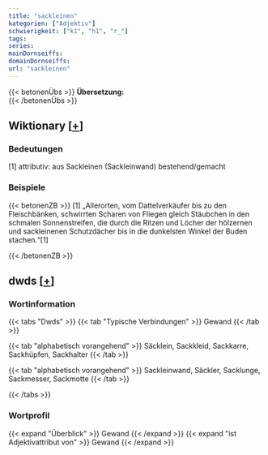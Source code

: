 ```yaml
---
title: "sackleinen"
kategorien: ["Adjektiv"]
schwierigkeit: ["k1", "h1", "r_"]
tags:
series:
mainDornseiffs:
domainDornseiffs:
url: "sackleinen"
---
```


{{< betonenÜbs >}}
**Übersetzung:**  
{{< /betonenÜbs >}}

## Wiktionary [[+](https://de.wiktionary.org/wiki/sackleinen)]

### Bedeutungen
[1] attributiv: aus Sackleinen (Sackleinwand) bestehend/gemacht  

### Beispiele
{{< betonenZB >}}
[1] „Allerorten, vom Dattelverkäufer bis zu den Fleischbänken, schwirrten Scharen von Fliegen gleich Stäubchen in den schmalen Sonnenstreifen, die durch die Ritzen und Löcher der hölzernen und sackleinenen Schutzdächer bis in die dunkelsten Winkel der Buden stachen.“[1]  

{{< /betonenZB >}}


## dwds [[+](https://www.dwds.de/wb/sackleinen)]

### Wortinformation
{{< tabs "Dwds" >}}
{{< tab "Typische Verbindungen" >}}
Gewand
{{< /tab >}}

{{< tab "alphabetisch vorangehend" >}}
Säcklein, Sackkleid, Sackkarre, Sackhüpfen, Sackhalter
{{< /tab >}}

{{< tab "alphabetisch vorangehend" >}}
Sackleinwand, Säckler, Sacklunge, Sackmesser, Sackmotte
{{< /tab >}}

{{< /tabs >}}

### Wortprofil
{{< expand "Überblick" >}} Gewand {{< /expand >}}
{{< expand "ist Adjektivattribut von" >}} Gewand {{< /expand >}}


